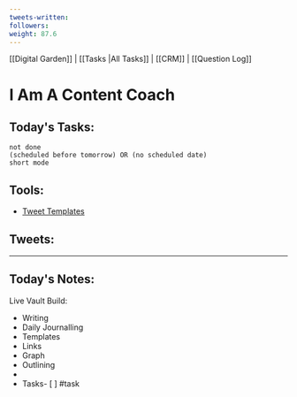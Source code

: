 ```yaml
---
tweets-written: 
followers: 
weight: 87.6
---
```

[[Digital Garden]] | [[Tasks |All Tasks]] | [[CRM]] | [[Question Log]]

# I Am A Content Coach

## Today's Tasks:
```tasks
not done
(scheduled before tomorrow) OR (no scheduled date)
short mode
```

## Tools:
- [Tweet Templates](https://www.notion.so/100-Tweet-Templates-with-Examples-fbdcc37fc2e04447ac452d310094e9d1)

## Tweets:


---
## Today's Notes:

Live Vault Build:
- Writing
- Daily Journalling
- Templates
- Links
- Graph
- Outlining
- 
- Tasks- [ ] #task 
